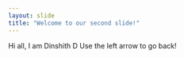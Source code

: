 ```yaml
---
layout: slide
title: "Welcome to our second slide!"
---
```

Hi all,
I am Dinshith D
Use the left arrow to go back!
